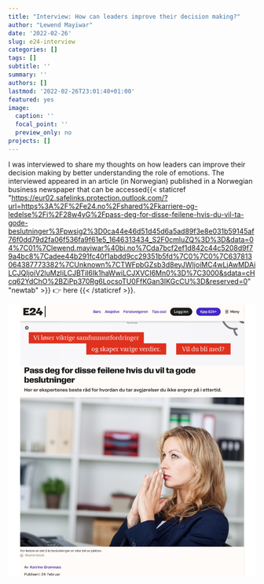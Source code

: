 ```yaml
---
title: "Interview: How can leaders improve their decision making?"
author: "Lewend Mayiwar"
date: '2022-02-26'
slug: e24-interview
categories: []
tags: []
subtitle: ''
summary: ''
authors: []
lastmod: '2022-02-26T23:01:40+01:00'
featured: yes
image:
  caption: ''
  focal_point: ''
  preview_only: no
projects: []
---
```


I was interviewed to share my thoughts on how leaders can improve their decision making by better understanding the role of emotions. The interviewed appeared in an article (in Norwegian) published in a Norwegian business newspaper that can be accessed{{< staticref "https://eur02.safelinks.protection.outlook.com/?url=https%3A%2F%2Fe24.no%2Fshared%2Fkarriere-og-ledelse%2Fi%2F28w4yG%2Fpass-deg-for-disse-feilene-hvis-du-vil-ta-gode-beslutninger%3Fpwsig2%3D0ca44e46d51d45d6a5ad89f3e8e031b59145af76f0dd79d2fa06f536fa9f61e5_1646313434_S2F0cmluZQ%3D%3D&data=04%7C01%7Clewend.mayiwar%40bi.no%7Cda7bcf2ef1d842c44c5208d9f79a4bc8%7Cadee44b291fc40f1abdd9cc29351b5fd%7C0%7C0%7C637813064387773382%7CUnknown%7CTWFpbGZsb3d8eyJWIjoiMC4wLjAwMDAiLCJQIjoiV2luMzIiLCJBTiI6Ik1haWwiLCJXVCI6Mn0%3D%7C3000&sdata=cHcq62YdChO%2BZiPp370Rg6LocsoTU0FfKGan3IKGcCU%3D&reserved=0" "newtab" >}} 👉 here {{< /staticref >}}.


![](e24.jpg)

